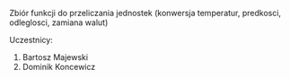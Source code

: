 Zbiór funkcji do przeliczania jednostek (konwersja temperatur, predkosci, odleglosci, zamiana walut)

Uczestnicy:
1. Bartosz Majewski
2. Dominik Koncewicz


